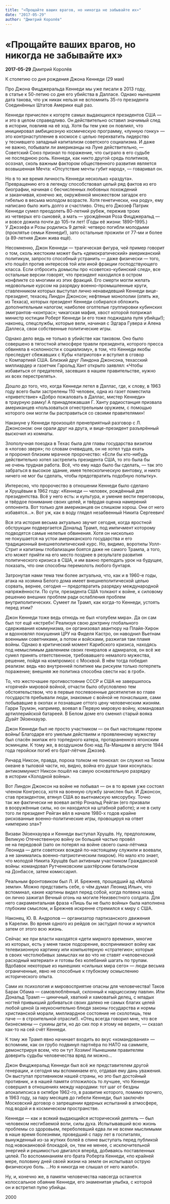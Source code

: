```yaml
---
title: "«Прощайте ваших врагов, но никогда не забывайте их»"
date: "2017-05-29"
author: "Дмитрий Королёв"
---
```


# «Прощайте ваших врагов, но никогда не забывайте их»

**2017-05-29** Дмитрий Королёв

К столетию со дня рождения Джона Кеннеди (29 мая)

Про Джона Фицджеральда Кеннеди мы уже писали в 2013 году, в статье к 50-летию со дня его убийства в Далласе. Однако нынешняя дата такова, что уж никак нельзя не вспомнить 35-го президента Соединённых Штатов Америки ещё раз.

Кеннеди причислен к когорте самых выдающихся президентов США — и это в целом справедливо. Он действительно оставил значимый след в истории, повлияв на её ход. Хотя бы тем уже он повлиял, что инициировал амбициозную космическую программу, «лунную гонку» — это контрнаступление в космосе с целью перехватить лидерство у теснившего западный капитализм советского социализма. И даже не важно, побывали ли американцы на Луне действительно, — Советский Союз признал то поражение, что сыграло в его судьбе не последнюю роль. Кеннеди, как никто другой средь политиков, осознал, сколь важным фактором общественного развития является возвышенная Мечта: «Отсутствие мечты губит народ», — говаривал он.

Но в то же время личность Кеннеди несколько «раздута». Превращению его в легенду способствовал целый ряд фактов из его биографии, начиная с бесчисленных любовных похождений и заканчивая, конечно же, окружённой множеством загадок его гибелью в весьма молодом возрасте. Хотя генетически, «на роду», ему написано было жить долго и счастливо. Отец его Джозеф Патрик Кеннеди сумел преодолеть 80-летний рубеж, пережив троих из четверых его сыновей, а мать — урождённая Роза Фицджеральд — и вовсе дожила почти до 105-ти лет! (Годы её жизни: 1890–1995.) У Джозефа и Розы родились 9 детей: четверо погибли молодыми (проклятье семьи Кеннеди!), зато остальные прожили от 77-ми и более (а 89-летняя Джин жива ещё).

Несомненно, Джон Кеннеди — трагическая фигура, чей пример говорит о том, сколь жестоким может быть «демократический» американский политикум, запросто способный устранить — даже физически — того, кто пошёл против интересов той или иной фракции господствующего класса. Если отбросить домыслы про «советско-кубинский след», все остальные версии говорят, что президент находился в остром конфликте со многими из этих фракций. Его смерти могли желать недовольные курсом на разрядку военно-промышленные круги, ставленником которых выступал лично ненавидевший Кеннеди вице-президент, техасец Линдон Джонсон; нефтяные монополии (опять же, из Техаса), которых президент Кеннеди собирался обложить дополнительным налогом; наиболее оголтелые группировки кубинских эмигрантов-«контрас»; чикагская мафия, хвост которой поприжал министр юстиции Роберт Кеннеди (и его тоже поджидала пуля убийцы!); наконец, спецслужбы, которые вели, начиная с Эдгара Гувера и Алена Даллеса, свои собственные политические игры.

Однако дело ведь не только в убийстве как таковом. Оно было совершено в тягостной атмосфере травли президента, которого пресса обвиняла в «склонности к социализму», в том, что Кеннеди якобы преследует сбежавших с Кубы «патриотов» и вступил в сговор с Компартией США. Близкий друг Линдона Джонсона, техасский миллиардер и газетчик Гарольд Хант открыто заявлял: «Чтобы избавиться от предателей, засевших в нашем правительстве, нужно их всех перестрелять».

Дошло до того, что, когда Кеннеди летел в Даллас, где, к слову, в 1963 году всего были застрелены 110 человек, одна из газет поместила «приветствие» «Добро пожаловать в Даллас, мистер Кеннеди» в траурную рамку! А принадлежавшая Г. Ханту радиостанция призвала американцев «пользоваться огнестрельным оружием, с помощью которого они могли бы расправиться со своими правителями»!

Накануне у Кеннеди произошёл пренеприятный разговор с Л. Джонсоном: они орали друг на друга, и вице-президент разъярённый выскочил из комнаты.

Злополучная поездка в Техас была для главы государства визитом в «логово зверя»; по словам очевидцев, он не хотел туда ехать и проронил близким мрачное пророчество: «Если бы кто-нибудь действительно хотел застрелить президента США, то это была бы не очень трудная работа. Всё, что ему надо было бы сделать, — так это забраться в высокое здание, имея телескопическую винтовку, и никто ничего не мог бы сделать, чтобы предотвратить подобную попытку».

Интересно, что пророчество в отношении Кеннеди было сделано и Хрущёвым в 1962 году: «Кеннеди — человек, рождённый для президентства. Всё у него есть: и культура, и умение вести переговоры, и твёрдое понимание своих целей, и твёрдая оценка намерений оппонента. Вот только для американцев он слишком хорош. Они от него избавятся…». Вот уж, как в воду глядел незабвенный Никита Сергеевич!

Вся эта история весьма актуально звучит сегодня, когда яростной обструкции подвергается Дональд Трамп, под импичмент которому подводятся самые нелепые обвинения. Хотя он нисколько не покушается на устои американского государства и его традиционный внешнеполитический курс. Но, видимо, воротилы Уолл-Стрит и капитаны глобализации боятся даже не самого Трампа, а того, кто может прийти на его место позднее в результате развития политического кризиса в США, и им важно преподать урок на будущее, показать, что они способны перемолоть любого бунтаря.

Затронутая нами тема тем более актуальна, что, как и в 1960-е годы, атака на хозяина Белого дома имеет внешнеполитической целью сорвать, вернее, сегодня — предотвратить разрядку международной напряжённости. По сути, президента США толкают к войне, к силовому решению внешних проблем ради ослабления проблем внутриполитических. Сумеет ли Трамп, как когда-то Кеннеди, устоять перед этим?

Джон Кеннеди тоже ведь отнюдь не был «голубем мира». Да он сам был тот ещё «ястреб»! Реализуя свою доктрину глобального сдерживания коммунизма, он организовал авантюру на Плайя-Хирон и вдохновлял покушения ЦРУ на Фиделя Кастро, он наводнил Вьетнам военными советниками, а потом и войсками, разжигая там пламя войны. Однако в критический момент Карибского кризиса, находясь под немыслимым давлением своих генералов и адмиралов, он всё же сумел принять ответственное, требовавшего немалого мужества, решение, пойдя на компромисс с Москвой. В нём тогда победил реализм: ведь «во внутренней политике мы рискуем только потерпеть поражение; внешняя же политика способна свести нас в гроб».

То, что жесточашее противостояние СССР и США не завершилось «горячей» мировой войной, отчасти было обусловлено тем обстоятельством, что в первые послевоенные десятилетия во главе государств пребывали люди, знакомые с войной не понаслышке, сами побывавшие в окопах и познавшие оттого цену человеческим жизням. Гарри Трумэн, например, воевал в Первую мировую войну, командовал артиллерийской батареей. В Белом доме его сменил старый вояка Дуайт Эйзенхауэр.

Джон Кеннеди был не просто участником — он был настоящим героем войны! Благодаря его умелым действиям и проявленному мужеству был спасён экипаж его торпедного катера, протараненного японским эсминцем. К тому же, в воздушном бою над Ла-Маншем в августе 1944 года геройски погиб его брат-лётчик Джозеф.

Ричард Никсон, правда, пороха толком не понюхал: он служил на Тихом океане в тыловой части, но, видно, война его души таки коснулась: антикоммунист Никсон пошёл на самую основательную разрядку в истории «Холодной войны».

Вот Линдон Джонсон на войне не побывал — он в то время уже состоял членом Конгресса, хотя на военную службу зачислен был. И Джонсон, став президентом, втянул США во вьетнамскую мясорубку. Точно так же фактически не воевал актёр Рональд Рейган (его призвали в вооружённые силы, но он находился на штабной работе); и не в силу того ли президент Рейган вёл в начале 1980-х годов крайне рискованные военно-политические игры, провоцируя на ответ «империю зла»?

Визави Эйзенхауэра и Кеннеди выступал Хрущёв. Ну, предположим, Великую Отечественную войну он большей частью провёл не на передовой (зато он потерял на войне своего сына-лётчика Леонида — дети советских вождей по-настоящему служили и воевали, а не занимались военно-патриотическим пиаром). Но мало кто знает, что молодой Никита Хрущёв был активным участником Гражданской войны: командовал Рутченковским шахтёрским батальоном на Донбассе, затем комиссарил.

Реальным фронтовиком был Л. И. Брежнев, прошедший ад «Малой земли». Можно представить себе, о чём думал Леонид Ильич, что вспоминал, какие картины видел перед собой, когда полвека назад он лично зажигал Вечный огонь на могиле Неизвестного солдата. Для него сакраментальная фраза «Лишь бы не было войны» была наполнена глубоким смыслом, и Брежнев искренне стремился к миру с США.

Наконец, Ю. В. Андропов — организатор партизанского движения в Карелии. Во время одного из рейдов он застудил почки и мучился затем от этого всю жизнь.

Сейчас же при власти находятся «дети мирного времени», многие из которых, есть у меня такое подозрение, воспринимают войну как телевизионную картинку или компьютерную «стратегию»; которые в своих честолюбивых замыслах ни во что не ставят «человеческий расходный материал» и готовы без колебаний шагать по трупам. Вдобавок некоторые из нынешних «сильных мира сего» — люди весьма ограниченные, явно не способные к глубокому осмыслению исторического опыта.

Сами их психология и мировосприятие опасны для человечества! Таков Барак Обама — самовлюблённый, склонный к нарциссизму павлин. Или Дональд Трамп — циничный, хваткий и хамоватый делец, с младых ногтей привыкший добиваться своих далеко не самых благих целей любой ценой (а неукоснительно блюдя законы государства и нормы христианской морали, миллиардное состояние не сколотишь, тем паче — в строительной отрасли!). «Отец всегда говорил мне, что все бизнесмены — сукины дети, но до сих пор я этому не верил», — сказал как-то на сей счёт Кеннеди.

К тому же Трамп явно начинает входить во вкус «командования» — вспомним, как он грубо подвинул партнёра по НАТО на саммите, демонстрируя всем, что он тут Хозяин! Нынешним правителям доверить судьбы человечества вряд ли можно…

Джон Фицджеральд Кеннеди был всё же представителем другой генерации, и сегодня мы вспоминаем его, отдавая ему дань уважения. Он выступал противником нашей страны, но это был достойный противник, и в нашей памяти отложилось то лучшее, что Кеннеди совершил в отношениях между народами: тот шаг от бездны апокалипсиса в октябре 1962-го, в развитие которого, помимо прочего, в 1963 году, за пару месяцев до гибели Кеннеди, был заключён Московский договор о запрещении ядерных испытаний в атмосфере, под водой и в космическом пространстве.

Кеннеди — как и всякий выдающийся исторический деятель — был человеком несгибаемой воли, силы духа. Испытывавший всю жизнь проблемы со здоровьем, переболевший едва ли не всеми мыслимыми в наше время болезнями, проведший с пару лет в госпиталях, вынужденный из-за жутких болей в спине выступать перед публикой под новокаиновой блокадой, он, тем не менее, с исключительной энергией и решимостью двигался вперёд, добиваясь поставленных целей. По воспоминаниям его брата Роберта Кеннеди, «по крайней мере, половину дней своей жизни на земле он испытывал острую физическую боль. …Но я никогда не слышал от него жалоб».

Ну, и, конечно же, в памяти человечества навсегда останется колоссальное обаяние Кеннеди, его знаменитая улыбка, с которой он и встретил пулю убийцы.

2000